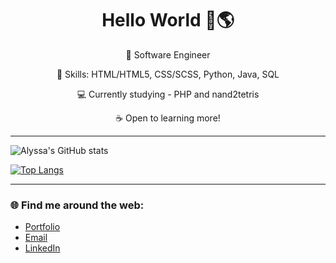 <div align="center">
  
# Hello World 🌊🌎

🌱 Software Engineer
  
🧰 Skills: HTML/HTML5, CSS/SCSS, Python, Java, SQL
  
💻 Currently studying - PHP and nand2tetris
  
☕ Open to learning more!
  
</div>

---

![Alyssa's GitHub stats](https://github-readme-stats.vercel.app/api?username=alyssabenipayo&count_private=true&hide=stars,contribs)


[![Top Langs](https://github-readme-stats.vercel.app/api/top-langs/?username=alyssabenipayo&layout=compact)](https://github.com/alyssabenipayo/github-readme-stats)

---

### 🌐 Find me around the web:
- [Portfolio](https://alyssa-benipayo.webflow.io/)
- [Email](mailto:alymaebenipayo@gmail.com)
- [LinkedIn](https://www.linkedin.com/in/alyssabenipayo/)


